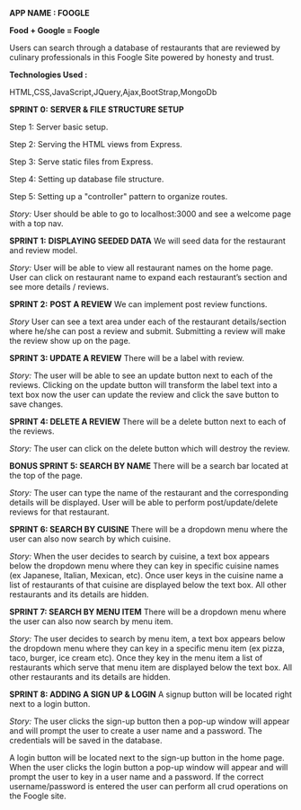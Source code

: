 **APP NAME : FOOGLE**

**Food + Google = Foogle**

Users can search through a database of restaurants that are reviewed by culinary professionals in this Foogle Site powered by honesty and trust.

**Technologies Used :**


HTML,CSS,JavaScript,JQuery,Ajax,BootStrap,MongoDb

**SPRINT 0:**
**SERVER & FILE STRUCTURE SETUP**

Step 1: Server basic setup.  

Step 2: Serving the HTML views from Express.  

Step 3: Serve static files from Express.

Step 4: Setting up database file structure.  

Step 5: Setting up a "controller" pattern to organize routes.  


*Story:*
User should be able to go to localhost:3000 and see a welcome page with a top nav.

**SPRINT 1:**
**DISPLAYING SEEDED DATA**
We will seed data for the restaurant and review model.

*Story:*
User will be able to view all restaurant names on the home page.
User can click on restaurant name to expand each restaurant’s section and see more details / reviews.

**SPRINT 2:**
**POST A REVIEW**
We can implement post review functions.

*Story*
User can see a text area under each of the restaurant details/section where he/she can post a review and submit.
Submitting a review will make the review show up on the page.


**SPRINT 3:
UPDATE A REVIEW**
There will be a label with review.

*Story:*
The user will be able to see an update button next to each of the reviews. Clicking on the update button will transform the label text into a text box now the user can update the review and click the save button to save changes.

**SPRINT 4:
DELETE A REVIEW**
There will be a delete button next to each of the reviews.

*Story:*
The user can click on the delete button which will destroy the review.


**BONUS
SPRINT 5:
SEARCH BY NAME**
There will be a search bar located at the top of the page.

*Story:*
The user can type the name of the restaurant and the corresponding details will be displayed.
User will be able to perform post/update/delete reviews for that restaurant.

**SPRINT 6:
SEARCH BY CUISINE**
There will be a dropdown menu where the user can also now search by which cuisine.

*Story:*
When the user decides to search by cuisine, a text box appears below the dropdown menu where they can key in specific cuisine names (ex Japanese, Italian, Mexican, etc). Once user keys in the cuisine name a list of restaurants of that cuisine are displayed below the text box.
All other restaurants and its details are hidden.


**SPRINT 7:
SEARCH BY MENU ITEM**
There will be a dropdown menu where the user can also now search by menu item.

*Story:*
The user decides to search by menu item, a text box appears below the dropdown menu where they can key in a specific menu item (ex pizza, taco, burger, ice cream etc). Once they key in the menu item a list of restaurants which serve that menu item are displayed below the text box.
All other restaurants and its details are hidden.


**SPRINT 8:
ADDING A SIGN UP & LOGIN**
A signup button will be located right next to a login button.

*Story:*
The user clicks the sign-up button then a pop-up window will appear and will prompt the user to create a user name and a password. The credentials will be saved in the database.

A login button will be located next to the sign-up button in the home page. When the user clicks the login button a pop-up window will appear and will prompt the user to key in a user name and a password. If the correct username/password is entered the user can perform all crud operations on the Foogle site.
